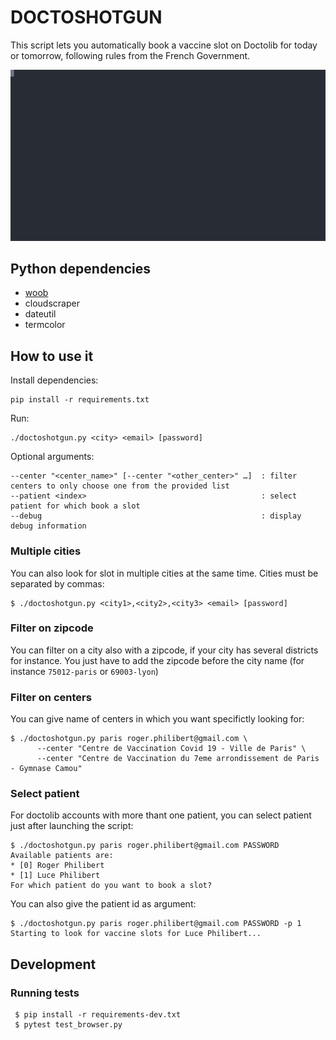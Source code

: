 # DOCTOSHOTGUN

This script lets you automatically book a vaccine slot on Doctolib for today or
tomorrow, following rules from the French Government.


<p align="center">
  <img src="https://raw.githubusercontent.com/rbignon/doctoshotgun/da5f65a1e2ecc7b543376b1549c62004a454b90d/example.svg">
</p>

## Python dependencies

- [woob](https://woob.tech)
- cloudscraper
- dateutil
- termcolor

## How to use it

Install dependencies:

```
pip install -r requirements.txt
```

Run:

```
./doctoshotgun.py <city> <email> [password]
```

Optional arguments:

```
--center "<center_name>" [--center "<other_center>" …]  : filter centers to only choose one from the provided list
--patient <index>                                       : select patient for which book a slot
--debug                                                 : display debug information
```

### Multiple cities

You can also look for slot in multiple cities at the same time. Cities must be separated by commas:

```
$ ./doctoshotgun.py <city1>,<city2>,<city3> <email> [password]
```

### Filter on zipcode

You can filter on a city also with a zipcode, if your city has several districts for instance. You just have to add the zipcode before the city name (for instance `75012-paris` or `69003-lyon`)

### Filter on centers

You can give name of centers in which you want specifictly looking for:

```
$ ./doctoshotgun.py paris roger.philibert@gmail.com \
      --center "Centre de Vaccination Covid 19 - Ville de Paris" \
      --center "Centre de Vaccination du 7eme arrondissement de Paris - Gymnase Camou"
```

### Select patient

For doctolib accounts with more thant one patient, you can select patient just after launching the script:

```
$ ./doctoshotgun.py paris roger.philibert@gmail.com PASSWORD
Available patients are:
* [0] Roger Philibert
* [1] Luce Philibert
For which patient do you want to book a slot?
```

You can also give the patient id as argument:

```
$ ./doctoshotgun.py paris roger.philibert@gmail.com PASSWORD -p 1
Starting to look for vaccine slots for Luce Philibert...
```


## Development

### Running tests

```
 $ pip install -r requirements-dev.txt
 $ pytest test_browser.py
```